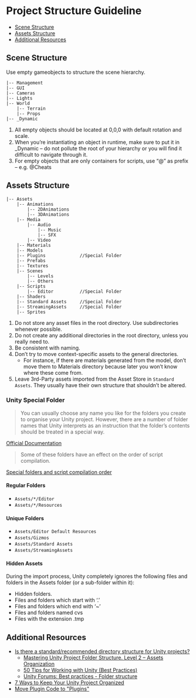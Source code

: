 # Project Structure Guideline

- [Scene Structure](##-Scene-Structure)
- [Assets Structure](##-Assets-Structure)
- [Additional Resources](##-Additional-Resources)

## Scene Structure

Use empty gameobjects to structure the scene hierarchy.

```
|-- Management
|-- GUI
|-- Cameras
|-- Lights
|-- World
    |-- Terrain
    |-- Props
|-- _Dynamic
```

1. All empty objects should be located at 0,0,0 with default rotation and scale.
1. When you’re instantiating an object in runtime, make sure to put it in _Dynamic – do not pollute the root of your hierarchy or you will find it difficult to navigate through it.
1. For empty objects that are only containers for scripts, use “@” as prefix – e.g. @Cheats

## Assets Structure

```
|-- Assets
    |-- Animations
        |-- 2DAnimations
        |-- 3DAnimations
    |-- Media
        |-- Audio
            |-- Music
            |-- SFX
        |-- Video
    |-- Materials
    |-- Models
    |-- Plugins             //Special Folder
    |-- Prefabs
    |-- Textures
    |-- Scenes
        |-- Levels
        |-- Others
    |-- Scripts
        |-- Editor          //Special Folder
    |-- Shaders    
    |-- Standard Assets     //Special Folder
    |-- StreamingAssets     //Special Folder
    |-- Sprites
```

1. Do not store any asset files in the root directory. Use subdirectories whenever possible.
1. Do not create any additional directories in the root directory, unless you really need to.
1. Be consistent with naming.
1. Don’t try to move context-specific assets to the general directories. 
    - For instance, if there are materials generated from the model, don’t move them to Materials directory because later you won’t know where these come from.
1. Leave 3rd-Party assets imported from the Asset Store in `Standard Assets`. They usually have their own structure that shouldn’t be altered.

### Unity Special Folder

> You can usually choose any name you like for the folders you create to organise your Unity project. However, there are a number of folder names that Unity interprets as an instruction that the folder’s contents should be treated in a special way.

[Official Documentation](https://docs.unity3d.com/Manual/SpecialFolders.html)

> Some of these folders have an effect on the order of script compilation.

[Special folders and script compilation order](https://docs.unity3d.com/Manual/ScriptCompileOrderFolders.html)

#### Regular Folders

- `Assets/*/Editor`
- `Assets/*/Resources`

#### Unique Folders

- `Assets/Editor Default Resources`
- `Assets/Gizmos`
- `Assets/Standard Assets`
- `Assets/StreamingAssets`

#### Hidden Assets

During the import process, Unity completely ignores the following files and folders in the Assets folder (or a sub-folder within it):

- Hidden folders.
- Files and folders which start with ‘.’
- Files and folders which end with ‘~’
- Files and folders named cvs
- Files with the extension .tmp

## Additional Resources

- [Is there a standard/recommended directory structure for Unity projects?](https://stackoverflow.com/questions/44363854/is-there-a-standard-recommended-directory-structure-for-unity-projects/45095619)
    - [Mastering Unity Project Folder Structure. Level 2 – Assets Organization](http://developers.nravo.com/mastering-unity-project-folder-structure-level-2-assets-organization/)
    - [50 Tips for Working with Unity (Best Practices)](http://devmag.org.za/2012/07/12/50-tips-for-working-with-unity-best-practices/)
    - [Unity Forums: Best practices - Folder structure](http://www.arreverie.com/blogs/unity3d-best-practices-folder-structure-source-control/)
- [7 Ways to Keep Your Unity Project Organized](https://blog.theknightsofunity.com/7-ways-keep-unity-project-organized/)
- [Move Plugin Code to "Plugins"](https://connect.unity.com/p/move-plugin-code-to-plugins)